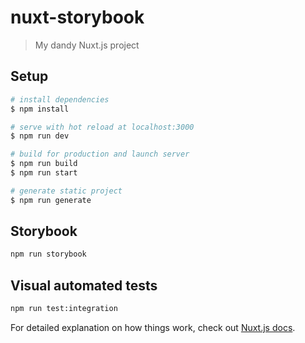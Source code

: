 # nuxt-storybook

> My dandy Nuxt.js project

## Setup

``` bash
# install dependencies
$ npm install

# serve with hot reload at localhost:3000
$ npm run dev

# build for production and launch server
$ npm run build
$ npm run start

# generate static project
$ npm run generate
```

## Storybook
``` bash
npm run storybook
```

## Visual automated tests
``` bash
npm run test:integration
```

For detailed explanation on how things work, check out [Nuxt.js docs](https://nuxtjs.org).
